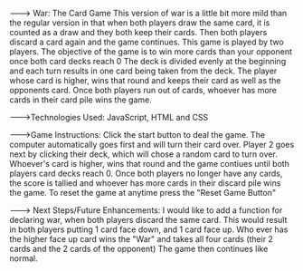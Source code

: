 ---> War: The Card Game 
This version of war is a little bit more mild than the regular version in that when both players draw the same card, it is counted as a draw and they both keep their cards. Then both players discard a card again and the game continues. 
This game is played by two players. 
The objective of the game is to win more cards than your opponent once both card decks reach 0
The deck is divided evenly at the beginning and each turn results in one card being taken from the deck. 
The player whose card is higher, wins that round and keeps their card as well as the opponents card. 
Once both players run out of cards, whoever has more cards in their card pile wins the game. 

--->Technologies Used: 
JavaScript, HTML and CSS

--->Game Instructions: 
Click the start button to deal the game. The computer automatically goes first and will turn their card over. 
Player 2 goes next by clicking their deck, which will chose a random card to turn over. 
Whoever's card is higher, wins that round and the game contiues until both players card decks reach 0. 
Once both players no longer have any cards, the score is tallied and whoever has more cards in their discard pile wins the game. 
To reset the game at anytime press the "Reset Game Button" 


---> Next Steps/Future Enhancements: 
I would like to add a function for declaring war, when both players discard the same card. 
This would result in both players putting 1 card face down, and 1 card face up. Who ever has the higher face up card wins the "War" and takes all four cards (their 2 cards and the 2 cards of the opponent)
The game then continues like normal. 
